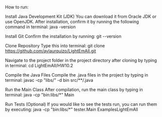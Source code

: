 How to run:

Install Java Development Kit (JDK) You can download it from Oracle JDK or use OpenJDK. After installation, confirm it by running the following command in terminal: java -version

Install Git Confirm the installation by running: git --version

Clone Repository Type this into terminal: git clone https://github.com/aylaurquizo/LightEmAll.git

Navigate to the project folder in the project directory after cloning by typing in terminal: cd LightEmAll/HW10.2

Compile the Java Files Compile the .java files in the project by typing in terminal: javac -cp "libs/" -d bin src/**/.java

Run the Main Class After compilation, run the main class by typing in terminal: java -cp "bin:libs/*" Main

Run Tests (Optional) If you would like to see the tests run, you can run them by executing: java -cp "bin:libs/*" tester.Main ExamplesLightEmAll
